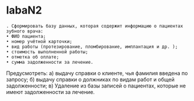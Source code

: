 # labaN2
    . Сформировать базу данных, которая содержит информацию о пациентах зубного врача:
    • ФИО пациента;
    • номер учётной карточки;
    • вид работы (протезирование, пломбирование, имплантация и др. );
    • стоимость выполненной работы;
    • отметка об оплате;
    • сумма задолженности за лечение.

Предусмотреть:
а) выдачу справки о клиенте, чья фамилия введена по запросу; 
б) выдачу справки о должниках по видам работ и общей задолженности;
в) Удаление из базы записей о пациентах, которые не имеют задолженности за лечение.
